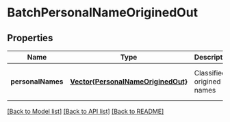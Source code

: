 # BatchPersonalNameOriginedOut


## Properties
Name | Type | Description | Notes
------------ | ------------- | ------------- | -------------
**personalNames** | [**Vector{PersonalNameOriginedOut}**](PersonalNameOriginedOut.md) | Classified origined names | [optional] [default to nothing]


[[Back to Model list]](../README.md#models) [[Back to API list]](../README.md#api-endpoints) [[Back to README]](../README.md)


